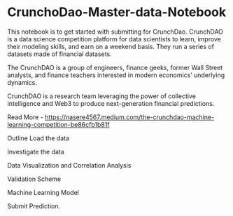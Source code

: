 # CrunchoDao-Master-data-Notebook
This notebook is to get started with submitting for CrunchDao.
CrunchDAO is a data science competition platform for data scientists to learn, improve their modeling skills, and earn on a weekend basis. They run a series of datasets made of financial datasets.

The CrunchDAO is a group of engineers, finance geeks, former Wall Street analysts, and finance teachers interested in modern economics’ underlying dynamics.

CrunchDAO is a research team leveraging the power of collective intelligence and Web3 to produce next-generation financial predictions.

Read More - https://nasere4567.medium.com/the-crunchdao-machine-learning-competition-be86cfb1b81f

Outline
Load the data

Investigate the data

Data Visualization and Correlation Analysis

Validation Scheme

Machine Learning Model

Submit Prediction.
